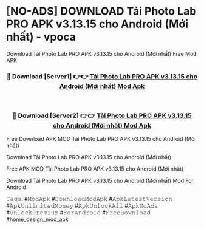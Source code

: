 # [NO-ADS] DOWNLOAD Tải Photo Lab PRO APK v3.13.15 cho Android (Mới nhất) - vpoca
Download Tải Photo Lab PRO APK v3.13.15 cho Android (Mới nhất) Free Mod APK

<div align="center">
<h3>🔴 Download [Server1] 👉👉 <a href="https://apk-comot.site?title=Tải_Photo_Lab_PRO_APK_v3.13.15_cho_Android_(Mới_nhất)">Tải Photo Lab PRO APK v3.13.15 cho Android (Mới nhất) Mod Apk</a></h3><br>

<h3>🔴 Download [Server2] 👉👉 <a href="https://apk-comot.site?title=Tải_Photo_Lab_PRO_APK_v3.13.15_cho_Android_(Mới_nhất)">Tải Photo Lab PRO APK v3.13.15 cho Android (Mới nhất) Mod Apk</a></h3>
</div>


Free Download APK MOD Tải Photo Lab PRO APK v3.13.15 cho Android (Mới nhất)

Download Tải Photo Lab PRO APK v3.13.15 cho Android (Mới nhất) 

Free APK MOD Tải Photo Lab PRO APK v3.13.15 cho Android (Mới nhất) 

Download Tải Photo Lab PRO APK v3.13.15 cho Android (Mới nhất) Mod For Android

𝚃𝚊𝚐𝚜: #𝙼𝚘𝚍𝙰𝚙𝚔 #𝙳𝚘𝚠𝚗𝚕𝚘𝚊𝚍𝙼𝚘𝚍𝙰𝚙𝚔 #𝙰𝚙𝚔𝙻𝚊𝚝𝚎𝚜𝚝𝚅𝚎𝚛𝚜𝚒𝚘𝚗 #𝙰𝚙𝚔𝚄𝚗𝚕𝚒𝚖𝚒𝚝𝚎𝚍𝙼𝚘𝚗𝚎𝚢 #𝙰𝚙𝚔𝚄𝚗𝚕𝚘𝚌𝚔𝙰𝚕𝚕 #𝙰𝚙𝚔𝙽𝚘𝙰𝚍𝚜 #𝚄𝚗𝚕𝚘𝚌𝚔𝙿𝚛𝚎𝚖𝚒𝚞𝚖 #𝙵𝚘𝚛𝙰𝚗𝚍𝚛𝚘𝚒𝚍 #𝙵𝚛𝚎𝚎𝙳𝚘𝚠𝚗𝚕𝚘𝚊𝚍 #home_design_mod_apk